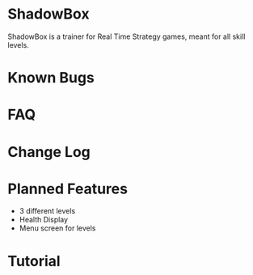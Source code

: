 # ShadowBox
ShadowBox is a trainer for Real Time Strategy games, meant for all skill levels.

# Known Bugs

# FAQ

# Change Log

# Planned Features
* 3 different levels
* Health Display
* Menu screen for levels

# Tutorial

